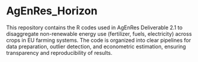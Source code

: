 # AgEnRes_Horizon
This repository contains the R codes used in AgEnRes Deliverable 2.1 to disaggregate non-renewable energy use (fertilizer, fuels, electricity) across crops in EU farming systems. The code is organized into clear pipelines for data preparation, outlier detection, and econometric estimation, ensuring transparency and reproducibility of results.
